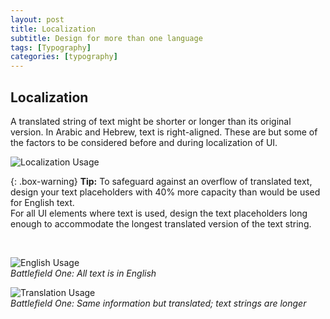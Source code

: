 ```yaml
---
layout: post
title: Localization
subtitle: Design for more than one language
tags: [Typography]
categories: [typography]
---
```


## Localization
A translated string of text might be shorter or longer than its original version. In Arabic and Hebrew, text is right-aligned. These are but some of the factors to be considered before and during localization of UI.

![Localization Usage](/privatebebo/img/Localization_text.png)  

{: .box-warning}
**Tip:** To safeguard against an overflow of translated text, design your text placeholders with 40% more capacity than would be used for English text.  
For all UI elements where text is used, design the text placeholders long enough to accommodate the longest translated version of the text string.

<br>

![English Usage](/privatebebo/img/Localization_english.jpg)  
_Battlefield One: All text is in English_

![Translation Usage](/privatebebo/img/Localization_translation.jpg)  
_Battlefield One: Same information but translated; text strings are longer_
